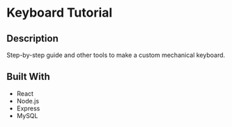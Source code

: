 # Keyboard Tutorial

## Description

Step-by-step guide and other tools to make a custom mechanical keyboard.

## Built With

* React
* Node.js
* Express
* MySQL